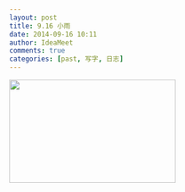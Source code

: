 ```yaml
---
layout: post
title: 9.16 小雨
date: 2014-09-16 10:11
author: IdeaMeet
comments: true
categories: [past, 写字, 日志]
---
```

<a href="http://riddlelike.com/wp-content/uploads/2014/09/QQ截图20140916100920.png"><img src="http://riddlelike.com/wp-content/uploads/2014/09/QQ截图20140916100920.png" alt="" width="299" height="185" class="aligncenter size-full wp-image-99" /></a>
